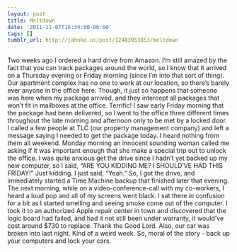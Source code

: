 ```yaml
---
layout: post
title: Meltdown
date: '2011-11-07T16:34:00-06:00'
tags: []
tumblr_url: http://jahnke.us/post/12483953853/meltdown
---
```

Two weeks ago I ordered a hard drive from Amazon. I’m still amazed by the fact that you can track packages around the world, so I know that it arrived on a Thursday evening or Friday morning (since I’m into that sort of thing).
Our apartment complex has no one to work at our location, so there’s barely ever anyone in the office here. Though, it just so happens that someone was here when my package arrived, and they intercept all packages that won’t fit in mailboxes at the office. Terrific!
I saw early Friday morning that the package had been delivered, so I went to the office three different times throughout the late morning and afternoon only to be met by a locked door. I called a few people at TLC (our property management company) and left a message saying I needed to get the package today.
I heard nothing from them all weekend. Monday morning an innocent sounding woman called me asking if it was important enough that she make a special trip out to unlock the office. I was quite anxious get the drive since I hadn’t yet backed up my new computer, so I said, “ARE YOU KIDDING ME? I SHOULD’VE HAD THIS FRIDAY!” Just kidding. I just said, “Yeah.” So, I got the drive, and immediately started a Time Machine backup that finished later that evening.
The next morning, while on a video-conference-call with my co-workers, I heard a loud pop and all of my screens went black. I sat there in confusion for a bit as I started smelling and seeing smoke come out of the computer.
I took it to an authorized Apple repair center in town and discovered that the logic board had failed, and had it not still been under warranty, it would’ve cost around $730 to replace. Thank the Good Lord.
Also, our car was broken into last night. Kind of a weird week.
So, moral of the story - back up your computers and lock your cars.
